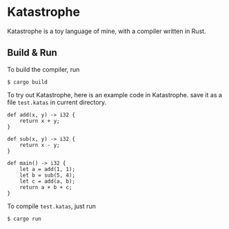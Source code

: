 # Katastrophe

Katastrophe is a toy language of mine, with a compiler written in Rust.

## Build & Run

To build the compiler, run
```shell
$ cargo build
```

To try out Katastrophe, here is an example code in Katastrophe. save it as a file `test.katas` in current directory.
```
def add(x, y) -> i32 {
    return x + y;
}

def sub(x, y) -> i32 {
    return x - y;
}

def main() -> i32 {
    let a = add(1, 1);
    let b = sub(5, 4);
    let c = add(a, b);
    return a + b + c;
}
```

To compile `test.katas`, just run
```shell
$ cargo run
```
